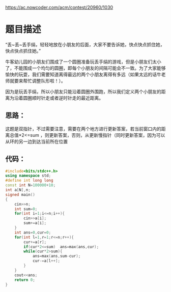 https://ac.nowcoder.com/acm/contest/20960/1030

# 题目描述

“丢~丢~丢手绢，轻轻地放在小朋友的后面，大家不要告诉她，快点快点抓住她，快点快点抓住她。”

牛客幼儿园的小朋友们围成了一个圆圈准备玩丢手绢的游戏，但是小朋友们太小了，不能围成一个均匀的圆圈，即每个小朋友的间隔可能会不一致。为了大家能够愉快的玩耍，我们需要知道离得最远的两个小朋友离得有多远（如果太远的话牛老师就要来帮忙调整队形啦！）。

因为是玩丢手绢，所以小朋友只能沿着圆圈外围跑，所以我们定义两个小朋友的距离为沿着圆圈顺时针走或者逆时针走的最近距离。

## 思路：

这题是双指针，不过需要注意，需要在两个地方进行更新答案，若当前窗口内的距离总值*2<=sum ，则更新答案，否则，从更新慢指针（同时更新答案，因为可以从环的另一边到达当前所在位置

## 代码：

```cpp
#include<bits/stdc++.h>
using namespace std;
#define int long long 
const int N=100000+10;
int a[N],n;
signed main()
{
    cin>>n;
    int sum=0;
    for(int i=1;i<=n;i++){
        cin>>a[i];
        sum+=a[i];
    }
    int ans=0,cur=0;
    for(int l=1,r=1;r<=n;r++){
        cur+=a[r];
        if(cur*2<=sum)  ans=max(ans,cur);
        while(cur*2>sum){
            ans=max(ans,sum-cur);
            cur-=a[l++];
        }
    }
    cout<<ans;
    return 0;
}
```

